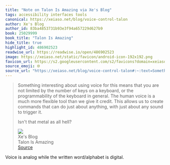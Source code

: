 ```yaml
---
title: "Note on Talon Is Amazing via Xe's Blog"
tags: accessibility interfaces tools
canonical: https://xeiaso.net/blog/voice-control-talon
author: Xe's Blog
author_id: 83ba4853731b93e3f94a657229d627b9
book: 25029999
book_title: "Talon Is Amazing"
hide_title: true
highlight_id: 486902523
readwise_url: https://readwise.io/open/486902523
image: https://xeiaso.net/static/favicon/android-icon-192x192.png
favicon_url: https://s2.googleusercontent.com/s2/favicons?domain=xeiaso.net
source_emoji: 🌐
source_url: "https://xeiaso.net/blog/voice-control-talon#:~:text=Something%20interesting%20about,as%20all%20hell%3F"
---
```


> Something interesting about using voice for this means that you are not limited by the number of keys on a keyboard, or the programmability of the keyboard in general. The human voice is a much more flexible tool than we give it credit. This allows us to create commands that can do just about anything, with just about any sound to trigger it.
> 
> Isn't that metal as all hell?
> <div class="quoteback-footer"><div class="quoteback-avatar"><img class="mini-favicon" src="https://s2.googleusercontent.com/s2/favicons?domain=xeiaso.net"></div><div class="quoteback-metadata"><div class="metadata-inner"><span style="display:none">FROM:</span><div aria-label="Xe's Blog" class="quoteback-author"> Xe's Blog</div><div aria-label="Talon Is Amazing" class="quoteback-title"> Talon Is Amazing</div></div></div><div class="quoteback-backlink"><a target="_blank" aria-label="go to the full text of this quotation" rel="noopener" href="https://xeiaso.net/blog/voice-control-talon#:~:text=Something%20interesting%20about,as%20all%20hell%3F" class="quoteback-arrow"> Source</a></div></div>

Voice is analog while the written word/alphabet is digital.